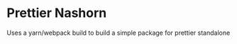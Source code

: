 Prettier Nashorn
================

Uses a yarn/webpack build to build a simple package for prettier standalone
